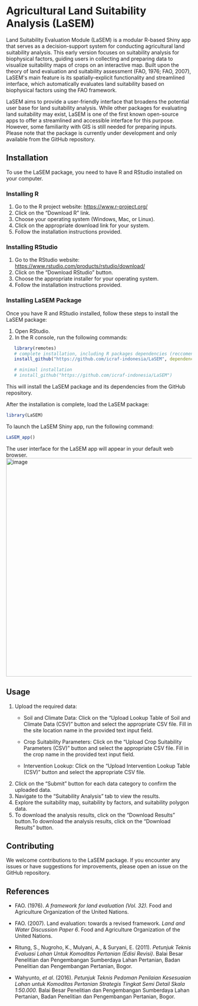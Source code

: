 
<!-- README.md is generated from README.Rmd. Please edit that file -->

# Agricultural Land Suitability Analysis (LaSEM)

<!-- badges: start -->
<!-- badges: end -->


Land Suitability Evaluation Module (LaSEM) is a modular R-based Shiny app that serves as a decision-support system for conducting agricultural land suitability analysis. This early version focuses on suitability analysis for biophysical factors, guiding users in collecting and preparing data to visualize suitability maps of crops on an interactive map. Built upon the theory of land evaluation and suitability assessment (FAO, 1976; FAO, 2007), LaSEM's main feature is its spatially-explicit functionality and streamlined interface, which automatically evaluates land suitability based on biophysical factors using the FAO framework.

LaSEM aims to provide a user-friendly interface that broadens the potential user base for land suitability analysis. While other packages for evaluating land suitability may exist, LaSEM is one of the first known open-source apps to offer a streamlined and accessible interface for this purpose. However, some familiarity with GIS is still needed for preparing inputs. Please note that the package is currently under development and only available from the GitHub repository.

## Installation

To use the LaSEM package, you need to have R and RStudio installed on
your computer.

### Installing R

1.  Go to the R project website: <https://www.r-project.org/>
2.  Click on the “Download R” link.
3.  Choose your operating system (Windows, Mac, or Linux).
4.  Click on the appropriate download link for your system.
5.  Follow the installation instructions provided.

### Installing RStudio

1.  Go to the RStudio website:
    <https://www.rstudio.com/products/rstudio/download/>
2.  Click on the “Download RStudio” button.
3.  Choose the appropriate installer for your operating system.
4.  Follow the installation instructions provided.

### Installing LaSEM Package

Once you have R and RStudio installed, follow these steps to install the
LaSEM package:

1.  Open RStudio.
2.  In the R console, run the following commands:

``` r
   library(remotes)
   # complete installation, including R packages dependencies (reccomended)
   install_github("https://github.com/icraf-indonesia/LaSEM", dependencies = TRUE)

   # minimal installation
   # install_github("https://github.com/icraf-indonesia/LaSEM")
```

This will install the LaSEM package and its dependencies from the GitHub
repository.

After the installation is complete, load the LaSEM package:

``` r
library(LaSEM)
```

To launch the LaSEM Shiny app, run the following command:

``` r
LaSEM_app()
```

The user interface for the LaSEM app will appear in your default web
browser.
<img width="591" alt="image" src="https://github.com/icraf-indonesia/LaSEM/assets/14798903/eb5b67c8-2941-4288-b4a1-ccc8f846d085">


## Usage

1.  Upload the required data:
    - Soil and Climate Data: Click on the “Upload Lookup Table of Soil
      and Climate Data (CSV)” button and select the appropriate CSV
      file. Fill in the site location name in the provided text input
      field.

    - Crop Suitability Parameters: Click on the “Upload Crop Suitability
      Parameters (CSV)” button and select the appropriate CSV file. Fill
      in the crop name in the provided text input field.

    - Intervention Lookup: Click on the “Upload Intervention Lookup
      Table (CSV)” button and select the appropriate CSV file.
2.  Click on the “Submit” button for each data category to confirm the
    uploaded data.
3.  Navigate to the “Suitability Analysis” tab to view the results.
4.  Explore the suitability map, suitability by factors, and suitability
    polygon data.
5.  To download the analysis results, click on the “Download Results”
    button.To download the analysis results, click on the “Download
    Results” button.

## Contributing

We welcome contributions to the LaSEM package. If you encounter any
issues or have suggestions for improvements, please open an issue on the
GitHub repository.

## References

- FAO. (1976). *A framework for land evaluation (Vol. 32).* Food and
  Agriculture Organization of the United Nations.

- FAO. (2007). Land evaluation: towards a revised framework. *Land and
  Water Discussion Paper 6*. Food and Agriculture Organization of the
  United Nations.

- Ritung, S., Nugroho, K., Mulyani, A., & Suryani, E. (2011). *Petunjuk
  Teknis Evaluasi Lahan Untuk Komoditas Pertanian (Edisi Revisi)*. Balai
  Besar Penelitian dan Pengembangan Sumberdaya Lahan Pertanian, Badan
  Penelitian dan Pengembangan Pertanian, Bogor.

- Wahyunto, *et al*. (2016). *Petunjuk Teknis Pedoman Penilaian
  Kesesuaian Lahan untuk Komoditas Pertanian Strategis Tingkat Semi
  Detail Skala 1:50.000.* Balai Besar Penelitian dan Pengembangan
  Sumberdaya Lahan Pertanian, Badan Penelitian dan Pengembangan
  Pertanian, Bogor.
